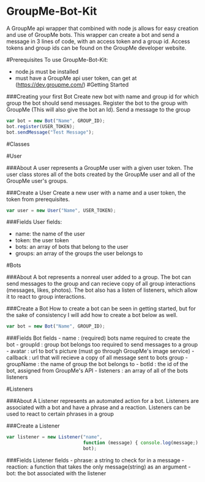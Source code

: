 # GroupMe-Bot-Kit
A GroupMe api wrapper that combined with node js allows for easy creation and use of GroupMe bots.
This wrapper can create a bot and send a message in 3 lines of code, with an access token and a
group id. Access tokens and group ids can be found on the GroupMe developer website.

#Prerequisites
To use GroupMe-Bot-Kit:
   - node.js must be installed
   - must have a GroupMe api user token, can get at (https://dev.groupme.com/)
#Getting Started

###Creating your first Bot 
Create new bot with name and group id for which group the bot should send messages.
Register the bot to the group with GroupMe (This will also give the bot an Id).
Send a message to the group

```javascript
var bot = new Bot("Name", GROUP_ID);
bot.register(USER_TOKEN);
bot.sendMessage("Test Message");
```

#Classes

#User

###About
A user represents a GroupMe user with a given user token.
The user class stores all of the bots created by the GroupMe user and
all of the GroupMe user's groups.  

###Create a User
Create a new user with a name and a user token, the token from prerequisites.

```javascript
var user = new User("Name", USER_TOKEN);
```

###Fields
User fields:
   - name:   the name of the user
   - token:  the user token
   - bots:   an array of bots that belong to the user
   - groups: an array of the groups the user belongs to 


#Bots

###About
A bot represents a nonreal user added to a group. The bot can send messages
to the group and can recieve copy of all group interactions (messages, likes, photos).
The bot also has a listen of listeners, which allow it to react to group interactions.

###Create a Bot
How to create a bot can be seen in getting started, but for the sake
of consistency I will add how to create a bot below as well.

```javascript
var bot = new Bot("Name", GROUP_ID);
```

###Fields
Bot fields 
    - name      : (required) bots name required to create the bot 
    - groupId   : group bot belongs too required to send messages to a group
    - avatar    : url to bot's picture (must go through GroupMe's image service)
    - callback  : url that will recieve a copy of all message sent to bots group
    - groupName : the name of group the bot belongs to
    - botId     : the id of the bot, assigned from GroupMe's API
    - listeners : an array of all of the bots listeners

#Listeners

###About
A Listener represents an automated action for a bot. Listeners are associated
with a bot and have a phrase and a reaction. Listeners can be used to react
to certain phrases in a group


###Create a Listener

```javascript
var listener = new Listener("name",
                            function (message) { console.log(message;) },
                            bot);
```

###Fields
Listener fields
    - phrase:   a string to check for in a message
    - reaction: a function that takes the only message(string) as an argument 
    - bot:      the bot associated with the listener




